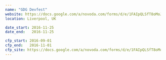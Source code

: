 ```yaml
---
name: "GDG Devfest"
website: https://docs.google.com/a/novoda.com/forms/d/e/1FAIpQLSfT8oMoJHyOjNGyDVE15O-TEw5I8ABeVNeJRywj7OXlBHFdqg/viewform
location: Liverpool, UK

date_start: 2016-11-25
date_end:   2016-11-25

cfp_start: 2016-09-01  
cfp_end:   2016-11-01  
cfp_site: https://docs.google.com/a/novoda.com/forms/d/e/1FAIpQLSfT8oMoJHyOjNGyDVE15O-TEw5I8ABeVNeJRywj7OXlBHFdqg/viewform
---
```

